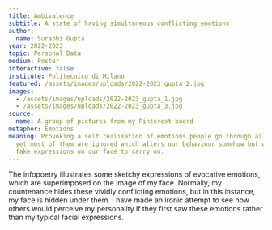 ```yaml
---
title: Ambivalence
subtitle: A state of having simultaneous conflicting emotions
author:
  name: Surabhi Gupta
year: 2022-2023
topic: Personal Data
medium: Poster
interactive: false
institute: Politecnico di Milano
featured: /assets/images/uploads/2022-2023_gupta_2.jpg
images:
  - /assets/images/uploads/2022-2023_gupta_1.jpg
  - /assets/images/uploads/2022-2023_gupta_3.jpg
source:
  name: A group of pictures from my Pinterest board
metaphor: Emotions
meaning: Provoking a self realisation of emotions people go through all the time
  yet most of them are ignored which alters our behaviour somehow but we have a
  fake expressions on our face to carry on.
---
```

The infopoetry illustrates some sketchy expressions of evocative emotions, which are superimposed on the image of my face. Normally, my countenance hides these vividly conflicting emotions, but in this instance, my face is hidden under them. I have made an ironic attempt to see how others would perceive my personality if they first saw these emotions rather than my typical facial expressions.